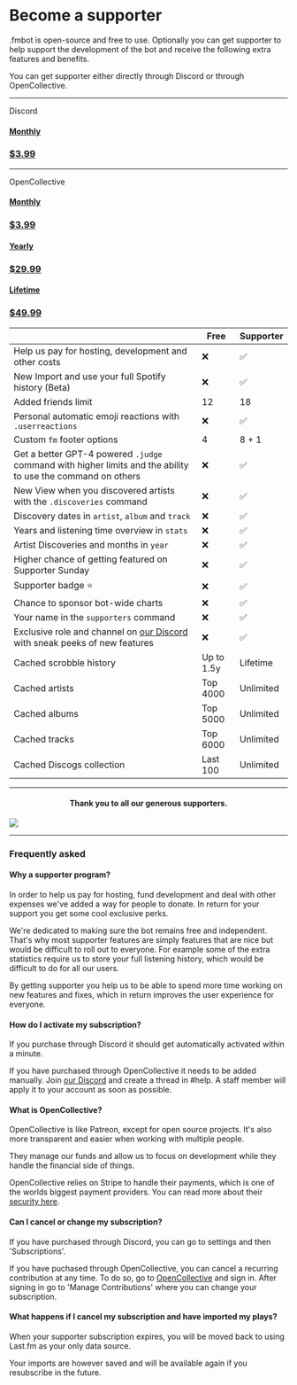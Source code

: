 # Become a supporter

.fmbot is open-source and free to use. Optionally you can get supporter to help support the development of the bot and receive the following extra features and benefits.

You can get supporter either directly through Discord or through OpenCollective.

<hr class="divider">
<div>
<p class="purchase-option">Discord</p>
<a href="https://discord.com/application-directory/356268235697553409/premium" class="md-button md-button--primary getsupporter-button getsupporter-button-discord"> 
  <h4>Monthly</h3>
  <h3>$3.99</h3>
</a>
</div>


<hr class="divider">

<div>

<p class="purchase-option">OpenCollective</p>

<a href="https://opencollective.com/fmbot/contribute/fmbot-monthly-supporter-45504/checkout?interval=month&amount=3.99" class="md-button md-button--secondary getsupporter-button"> 
  <h4 class="title">Monthly</h3>
  <h3>$3.99</h3>
</a>

<h4 class="getsupporter-text"></h4>

<a href="https://opencollective.com/fmbot/contribute/fmbot-yearly-supporter-53612/checkout?interval=year&amount=29.99" class="md-button md-button--secondary getsupporter-button"> 
  <h4>Yearly</h3>
  <h3>$29.99</h3>
</a>

<h4 class="getsupporter-text"></h4>

<a href="https://opencollective.com/fmbot/contribute/fmbot-lifetime-supporter-25651/checkout?amount=49.99" class="md-button md-button--secondary getsupporter-button"> 
  <h4>Lifetime</h3>
  <h3>$49.99</h3>
</a>
</div>

|             | Free        | Supporter |
| ----------- | ----------- |----------- |
| Help us pay for hosting, development and other costs  | ❌  | ✅ |
| <span class="new">New</span> Import and use your full Spotify history (Beta) | ❌  | ✅ |
| Added friends limit | 12 | 18 |
| Personal automatic emoji reactions with `.userreactions` | ❌ | ✅ |
| Custom `fm` footer options | 4 | 8 + 1 |
| Get a better GPT-4 powered `.judge` command with higher limits and the ability to use the command on others | ❌ | ✅ |
| <span class="new">New</span> View when you discovered artists with the `.discoveries` command | ❌ | ✅ |
| Discovery dates in `artist`, `album` and `track` | ❌ | ✅ |
| Years and listening time overview in `stats` | ❌ | ✅ |
| Artist Discoveries and months in `year` | ❌ | ✅ |
| Higher chance of getting featured on Supporter Sunday | ❌ | ✅ |
| Supporter badge ⭐ | ❌ | ✅ |
| Chance to sponsor bot-wide charts | ❌ | ✅ |
| Your name in the `supporters` command | ❌ | ✅ |
| Exclusive role and channel on [our Discord](https://discord.gg/6y3jJjtDqK) with sneak peeks of new features | ❌ | ✅ |
| Cached scrobble history | Up to 1.5y | Lifetime |
| Cached artists | Top 4000 | Unlimited |
| Cached albums | Top 5000 | Unlimited |
| Cached tracks | Top 6000 | Unlimited |
| Cached Discogs collection | Last 100 | Unlimited |

--- 

<h4 align="center"><strong>Thank you to all our generous supporters.</strong></h4>

<a rel="noreferrer noopener" href="https://opencollective.com/fmbot" target="_blank"><img src="https://opencollective.com/fmbot/backers.svg?width=890&avatarHeight=36&button=false"></a>

---


### Frequently asked


#### Why a supporter program?

In order to help us pay for hosting, fund development and deal with other expenses we've added a way for people to donate. In return for your support you get some cool exclusive perks.

We're dedicated to making sure the bot remains free and independent. That's why most supporter features are simply features that are nice but would be difficult to roll out to everyone. For example some of the extra statistics require us to store your full listening history, which would be difficult to do for all our users.

By getting supporter you help us to be able to spend more time working on new features and fixes, which in return improves the user experience for everyone.

#### How do I activate my subscription?

If you purchase through Discord it should get automatically activated within a minute.

If you have purchased through OpenCollective it needs to be added manually. Join [our Discord](https://discord.gg/6y3jJjtDqK) and create a thread in #help. A staff member will apply it to your account as soon as possible.

#### What is OpenCollective?

OpenCollective is like Patreon, except for open source projects. It's also more transparent and easier when working with multiple people.

They manage our funds and allow us to focus on development while they handle the financial side of things.

OpenCollective relies on Stripe to handle their payments, which is one of the worlds biggest payment providers. You can read more about their [security here](https://docs.opencollective.com/help/product/security).

#### Can I cancel or change my subscription?

If you have purchased through Discord, you can go to settings and then 'Subscriptions'.

If you have puchased through OpenCollective, you can cancel a recurring contribution at any time. To do so, go to [OpenCollective](https://opencollective.com/) and sign in. After signing in go to 'Manage Contributions' where you can change your subscription.

#### What happens if I cancel my subscription and have imported my plays?

When your supporter subscription expires, you will be moved back to using Last.fm as your only data source.

Your imports are however saved and will be available again if you resubscribe in the future.
